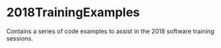 # 2018TrainingExamples
Contains a series of code examples to assist in the 2018 software training sessions.
